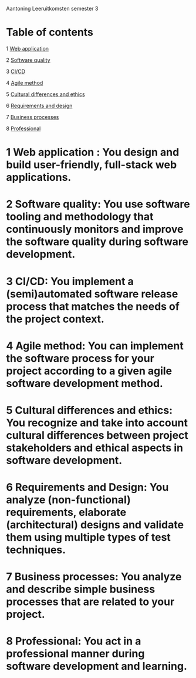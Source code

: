 Aantoning Leeruitkomsten semester 3

# Table of contents
1 [Web application](#WebApplicatie)

2 [Software quality](#Softwarequality)

3 [CI/CD](#CI/CD)

4 [Agile method](#Agilemethod)

5 [Cultural differences and ethics](#Culturaldifferencesandethics)

6 [Requirements and design](#Requirementsanddesign)

7 [Business processes](#Businessprocesses)

8 [Professional](#Professional)


# 1	Web application : You design and build user-friendly, full-stack web applications. <a name="WebApplicatie"></a>


# 2	Software quality: You use software tooling and methodology that continuously monitors and improve the software quality during software development. <a name="Softwarequality"></a>


# 3	CI/CD: You implement a (semi)automated software release process that matches the needs of the project context. <a name="CI/CD"></a>


# 4	Agile method: You can implement the software process for your project according to a given agile software development method. <a name="Agilemethod"></a>


# 5	Cultural differences and ethics: You recognize and take into account cultural differences between project stakeholders and ethical aspects in software development. <a name="Culturaldifferencesandethics"></a>


# 6	Requirements and Design: You analyze (non-functional) requirements, elaborate (architectural) designs and validate them using multiple types of test techniques. <a name="Requirementsanddesign"></a>


# 7	Business processes: You analyze and describe simple business processes that are related to your project. <a name="Businessprocesses"></a>


# 8	Professional: You act in a professional manner during software development and learning. <a name="Professional"></a>
